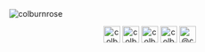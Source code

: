 
<div>
    <img src="https://github-readme-stats.vercel.app/api?username=colburnrose&show_icons=true&count_private=true&text_color=ffffff&bg_color=151515" alt="colburnrose" />
</div>

<p align="center"> 
<a href="https://dev.to/colburnrose" rel="nofollow"><img align="center" src="https://camo.githubusercontent.com/9b13cf00d4d07dcfee53663f62019ef576b7224822fe81dd4be7f94885db5496/68747470733a2f2f63646e2e6a7364656c6976722e6e65742f6e706d2f73696d706c652d69636f6e7340332e302e312f69636f6e732f6465762d646f742d746f2e737667" alt="colburnrose" height="30" width="30" data-canonical-src="https://cdn.jsdelivr.net/npm/simple-icons@3.0.1/icons/dev-dot-to.svg" style="max-width:100%;"></a>
<a href="https://twitter.com/colburnrose" rel="nofollow"><img align="center" src="https://camo.githubusercontent.com/c58e07fb34a45fd051183258b5860608dd86ac98dd151d0522e0575966082b88/68747470733a2f2f63646e2e6a7364656c6976722e6e65742f6e706d2f73696d706c652d69636f6e7340332e302e312f69636f6e732f747769747465722e737667" alt="colburnrose" height="30" width="30" data-canonical-src="https://cdn.jsdelivr.net/npm/simple-icons@3.0.1/icons/twitter.svg" style="max-width:100%;"></a>
<a href="https://linkedin.com/in/colburn-sanders" rel="nofollow"><img align="center" src="https://camo.githubusercontent.com/28bbd2596707954793abeff9eb24d343c1c78b7bf184b90294b4b190c6097a65/68747470733a2f2f63646e2e6a7364656c6976722e6e65742f6e706d2f73696d706c652d69636f6e7340332e302e312f69636f6e732f6c696e6b6564696e2e737667" alt="colburnrose" height="30" width="30" data-canonical-src="https://cdn.jsdelivr.net/npm/simple-icons@3.0.1/icons/linkedin.svg" style="max-width:100%;"></a>
<a href="https://instagram.com/colburnrose" rel="nofollow"><img align="center" src="https://camo.githubusercontent.com/aecaf87326884e8b0466bb799265a13fee7586246ebda3e066cb7fad82a1fd23/68747470733a2f2f63646e2e6a7364656c6976722e6e65742f6e706d2f73696d706c652d69636f6e7340332e302e312f69636f6e732f696e7374616772616d2e737667" alt="colburnrose" height="30" width="30" data-canonical-src="https://cdn.jsdelivr.net/npm/simple-icons@3.0.1/icons/instagram.svg" style="max-width:100%;"></a>
<a href="https://medium.com/@colburnrose" rel="nofollow"><img align="center" src="https://camo.githubusercontent.com/62e64e26e4fb4cf9f89649ea65f9b936094bc39d99770a9165911c925ddc2e20/68747470733a2f2f63646e2e6a7364656c6976722e6e65742f6e706d2f73696d706c652d69636f6e7340332e302e312f69636f6e732f6d656469756d2e737667" alt="@colburnrose" height="30" width="30" data-canonical-src="https://cdn.jsdelivr.net/npm/simple-icons@3.0.1/icons/medium.svg" style="max-width:100%;"></a>
</p>

